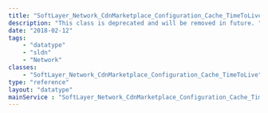 ```yaml
---
title: "SoftLayer_Network_CdnMarketplace_Configuration_Cache_TimeToLive"
description: "This class is deprecated and will be removed in future. "
date: "2018-02-12"
tags:
    - "datatype"
    - "sldn"
    - "Network"
classes:
    - "SoftLayer_Network_CdnMarketplace_Configuration_Cache_TimeToLive"
type: "reference"
layout: "datatype"
mainService : "SoftLayer_Network_CdnMarketplace_Configuration_Cache_TimeToLive"
---
```


